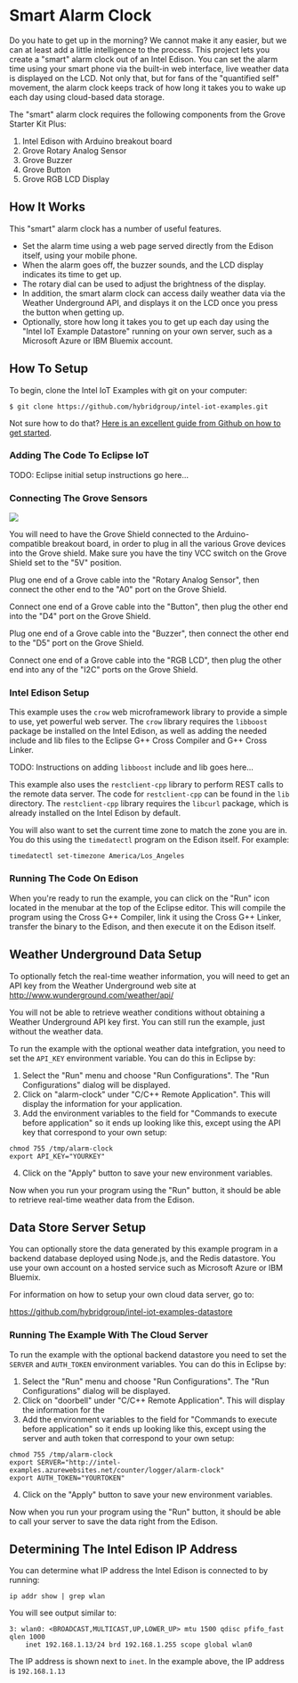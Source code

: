 # Smart Alarm Clock

Do you hate to get up in the morning? We cannot make it any easier, but we can at least add a little intelligence to the process. This project lets you create a "smart" alarm clock out of an Intel Edison. You can set the alarm time using your smart phone via the built-in web interface, live weather data is displayed on the LCD. Not only that, but for fans of the "quantified self" movement, the alarm clock keeps track of how long it takes you to wake up each day using cloud-based data storage.

The "smart" alarm clock requires the following components from the Grove Starter Kit Plus:

1. Intel Edison with Arduino breakout board
2. Grove Rotary Analog Sensor
3. Grove Buzzer
4. Grove Button
5. Grove RGB LCD Display

## How It Works

This "smart" alarm clock has a number of useful features.

- Set the alarm time using a web page served directly from the Edison itself, using your mobile phone.
- When the alarm goes off, the buzzer sounds, and the LCD display indicates its time to get up.
- The rotary dial can be used to adjust the brightness of the display.
- In addition, the smart alarm clock can access daily weather data via the Weather Underground API, and displays it on the LCD once you press the button when getting up.
- Optionally, store how long it takes you to get up  each day using the "Intel IoT Example Datastore" running on your own server, such as a Microsoft Azure or IBM Bluemix account.

## How To Setup

To begin, clone the Intel IoT Examples with git on your computer:

    $ git clone https://github.com/hybridgroup/intel-iot-examples.git

Not sure how to do that? [Here is an excellent guide from Github on how to get started](https://help.github.com/desktop/guides/getting-started/).

### Adding The Code To Eclipse IoT

TODO: Eclipse initial setup instructions go here...

### Connecting The Grove Sensors

![](./../../../images/alarm-clock.jpg)

You will need to have the Grove Shield connected to the Arduino-compatible breakout board, in order to plug in all the various Grove devices into the Grove shield. Make sure you have the tiny VCC switch on the Grove Shield set to the "5V" position.

Plug one end of a Grove cable into the "Rotary Analog Sensor", then connect the other end to the "A0" port on the Grove Shield.

Connect one end of a Grove cable into the "Button", then plug the other end into the "D4" port on the Grove Shield.

Plug one end of a Grove cable into the "Buzzer", then connect the other end to the "D5" port on the Grove Shield.

Connect one end of a Grove cable into the "RGB LCD", then plug the other end into any of the "I2C" ports on the Grove Shield.

### Intel Edison Setup

This example uses the `crow` web microframework library to provide a simple to use, yet powerful web server. The `crow` library requires the `libboost` package be installed on the Intel Edison, as well as adding the needed include and lib files to the Eclipse G++ Cross Compiler and G++ Cross Linker.

TODO: Instructions on adding `libboost` include and lib goes here...

This example also uses the `restclient-cpp` library to perform REST calls to the remote data server. The code for `restclient-cpp` can be found in the `lib` directory. The `restclient-cpp` library requires the `libcurl` package, which is already installed on the Intel Edison by default.

You will also want to set the current time zone to match the zone you are in. You do this using the `timedatectl` program on the Edison itself. For example:

```
timedatectl set-timezone America/Los_Angeles
```

### Running The Code On Edison

When you're ready to run the example, you can click on the "Run" icon located in the menubar at the top of the Eclipse editor.
This will compile the program using the Cross G++ Compiler, link it using the Cross G++ Linker, transfer the binary to the Edison, and then execute it on the Edison itself.


## Weather Underground Data Setup

To optionally fetch the real-time weather information, you will need to get an API key from the Weather Underground web site at http://www.wunderground.com/weather/api/

You will not be able to retrieve weather conditions without obtaining a Weather Underground API key first. You can still run the example, just without the weather data.

To run the example with the optional weather data intefgration, you need to set the `API_KEY` environment variable. You can do this in Eclipse by:

1. Select the "Run" menu and choose "Run Configurations". The "Run Configurations" dialog will be displayed.
2. Click on "alarm-clock" under "C/C++ Remote Application". This will display the information for your application.
3. Add the environment variables to the field for "Commands to execute before application" so it ends up looking like this, except using the API key that correspond to your own setup:

```
chmod 755 /tmp/alarm-clock
export API_KEY="YOURKEY"
```

4. Click on the "Apply" button to save your new environment variables.

Now when you run your program using the "Run" button, it should be able to retrieve real-time weather data from the Edison.

## Data Store Server Setup

You can optionally store the data generated by this example program in a backend database deployed using Node.js, and the Redis datastore. You use your own account on a hosted service such as Microsoft Azure or IBM Bluemix.

For information on how to setup your own cloud data server, go to:

https://github.com/hybridgroup/intel-iot-examples-datastore

### Running The Example With The Cloud Server

To run the example with the optional backend datastore you need to set the `SERVER` and `AUTH_TOKEN` environment variables. You can do this in Eclipse by:

1. Select the "Run" menu and choose "Run Configurations". The "Run Configurations" dialog will be displayed.
2. Click on "doorbell" under "C/C++ Remote Application". This will display the information for the
3. Add the environment variables to the field for "Commands to execute before application" so it ends up looking like this, except using the server and auth token that correspond to your own setup:

```
chmod 755 /tmp/alarm-clock
export SERVER="http://intel-examples.azurewebsites.net/counter/logger/alarm-clock"
export AUTH_TOKEN="YOURTOKEN"
```

4. Click on the "Apply" button to save your new environment variables.

Now when you run your program using the "Run" button, it should be able to call your server to save the data right from the Edison.

## Determining The Intel Edison IP Address

You can determine what IP address the Intel Edison is connected to by running:

    ip addr show | grep wlan

You will see output similar to:

    3: wlan0: <BROADCAST,MULTICAST,UP,LOWER_UP> mtu 1500 qdisc pfifo_fast qlen 1000
        inet 192.168.1.13/24 brd 192.168.1.255 scope global wlan0

The IP address is shown next to `inet`. In the example above, the IP address is `192.168.1.13`
